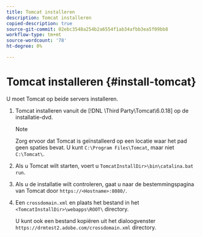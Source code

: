 ```yaml
---
title: Tomcat installeren
description: Tomcat installeren
copied-description: true
source-git-commit: 02ebc3548a254b2a6554f1ab34afbb3ea5f09bb8
workflow-type: tm+mt
source-wordcount: '78'
ht-degree: 0%

---
```


# Tomcat installeren {#install-tomcat}

U moet Tomcat op beide servers installeren.
1. Tomcat installeren vanuit de [!DNL \Third Party\Tomcat\6.0.18\] op de installatie-dvd.

   >[!NOTE]
   >
   >Zorg ervoor dat Tomcat is geïnstalleerd op een locatie waar het pad geen spaties bevat. U kunt `C:\Program Files\Tomcat`, maar niet `C:\Tomcat\`.

1. Als u Tomcat wilt starten, voert u `TomcatInstallDir>\bin\catalina.bat run`.
1. Als u de installatie wilt controleren, gaat u naar de bestemmingspagina van Tomcat door `https://<Hostname>:8080/`.
1. Een `crossdomain.xml` en plaats het bestand in het `<TomcatInstallDir>\webapps\ROOT\` directory.

   U kunt ook een bestand kopiëren uit het dialoogvenster `https://drmtest2.adobe.com/crossdomain.xml` directory.
